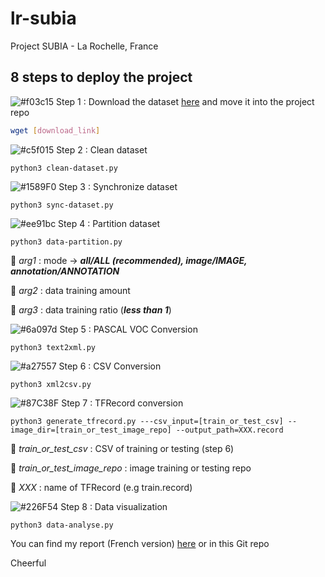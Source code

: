# lr-subia
Project SUBIA - La Rochelle, France

## 8 steps to deploy the project

![#f03c15](https://via.placeholder.com/15/f03c15/000000?text=+) Step 1 : Download the dataset [here](https://www.dropbox.com/s/8ftwerhvbrm84ni/subia_dataset.zip) and move it into the project repo

```bash
wget [download_link]
```

![#c5f015](https://via.placeholder.com/15/c5f015/000000?text=+) Step 2 : Clean dataset

```python3 clean-dataset.py```

![#1589F0](https://via.placeholder.com/15/1589F0/000000?text=+) Step 3 : Synchronize dataset

```python3 sync-dataset.py```

![#ee91bc](https://via.placeholder.com/15/ee91bc/000000?text=+) Step 4 : Partition dataset

```python3 data-partition.py```

:large_orange_diamond: *arg1* : mode -> ***all/ALL (recommended), image/IMAGE, annotation/ANNOTATION***

:large_blue_diamond: *arg2* : data training amount

:large_orange_diamond: *arg3* : data training ratio (***less than 1***)

![#6a097d](https://via.placeholder.com/15/6a097d/000000?text=+) Step 5 : PASCAL VOC Conversion

```python3 text2xml.py```

![#a27557](https://via.placeholder.com/15/a27557/000000?text=+) Step 6 : CSV Conversion

```python3 xml2csv.py```

![#87C38F](https://via.placeholder.com/15/87C38F/000000?text=+) Step 7 : TFRecord conversion

```python3 generate_tfrecord.py ---csv_input=[train_or_test_csv] --image_dir=[train_or_test_image_repo] --output_path=XXX.record```

:large_orange_diamond: *train_or_test_csv* : CSV of training or testing (step 6)

:large_blue_diamond: *train_or_test_image_repo* : image training or testing repo

:large_orange_diamond: *XXX* : name of TFRecord (e.g train.record)

![#226F54](https://via.placeholder.com/15/226F54/000000?text=+) Step 8 : Data visualization

```python3 data-analyse.py```

You can find my report (French version) [here](https://www.dropbox.com/s/dqr7l0dontwr18h/%5BRapport%5D.pdf) or in this Git repo

Cheerful